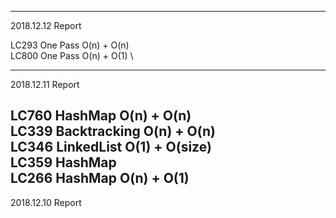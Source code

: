 
---

2018.12.12 Report

LC293 One Pass O(n) + O(n) \
LC800 One Pass O(n) + O(1) \


---

2018.12.11 Report

LC760 HashMap O(n) + O(n) \
LC339 Backtracking O(n) + O(n) \
LC346 LinkedList O(1) + O(size) \
LC359 HashMap \
LC266 HashMap O(n) + O(1)
---

2018.12.10 Report

